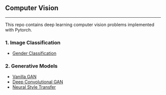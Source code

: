 ## Computer Vision
---
This repo contains deep learning computer vision problems implemented with Pytorch. 

### 1. Image Classification
- [Gender Classification](Gender_Classification)

### 2. Generative Models
- [Vanilla GAN](Vanilla_GAN)
- [Deep Convolutional GAN](DC_GAN)
- [Neural Style Transfer](Neural%20Style%20Transfer)

